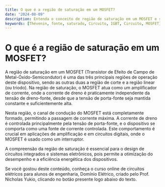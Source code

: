 ```yaml
---
title: O que é a região de saturação em um MOSFET?
date: "2024-08-09"
description: Entenda o conceito de região de saturação em um MOSFET e sua importância em circuitos elétricos.
keywords: [Thévenin, fonte, saturado, Circuito, IGBT, Circuito, MOSFET]
---
```


# O que é a região de saturação em um MOSFET?

A região de saturação em um MOSFET (Transistor de Efeito de Campo de Metal-Óxido-Semicondutor) é uma das três principais regiões de operação deste dispositivo, sendo as outras duas a região de corte e a região linear (ou triodo). Na região de saturação, o MOSFET atua como um amplificador de corrente, onde a corrente de dreno é praticamente independente da tensão de dreno-fonte, desde que a tensão de porta-fonte seja mantida constante e suficientemente alta.

Nesta região, o canal de condução do MOSFET está completamente formado, permitindo a passagem de corrente máxima. A corrente de dreno é controlada principalmente pela tensão de porta-fonte, e o dispositivo se comporta como uma fonte de corrente controlada. Este comportamento é crucial em aplicações de amplificação e em circuitos digitais, onde o MOSFET é usado como um interruptor.

A compreensão da região de saturação é essencial para o design de circuitos integrados e sistemas eletrônicos, pois permite a otimização do desempenho e a eficiência energética dos dispositivos.

Se você gostou deste conteúdo, conheça o curso online de circuitos elétricos para alunos de engenharia, Domínio Elétrico, criado pelo Prof. Nicholas Yukio, clicando no botão presente logo abaixo do texto.